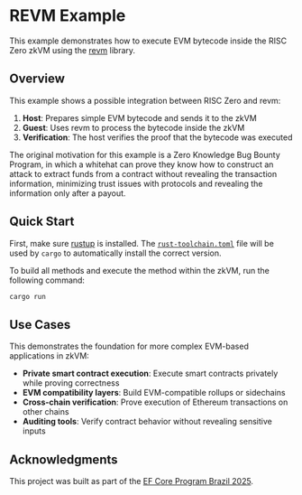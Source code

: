 # REVM Example

This example demonstrates how to execute EVM bytecode inside the RISC Zero zkVM using the [revm](https://github.com/bluealloy/revm) library.

## Overview

This example shows a possible integration between RISC Zero and revm:

1. **Host**: Prepares simple EVM bytecode and sends it to the zkVM
2. **Guest**: Uses revm to process the bytecode inside the zkVM
3. **Verification**: The host verifies the proof that the bytecode was executed

The original motivation for this example is a Zero Knowledge Bug Bounty Program, in which a whitehat can prove they know how to construct an attack to extract funds from a contract without revealing the transaction information, minimizing trust issues with protocols and revealing the information only after a payout.

## Quick Start

First, make sure [rustup](https://rustup.rs) is installed. The
[`rust-toolchain.toml`][rust-toolchain] file will be used by `cargo` to
automatically install the correct version.

To build all methods and execute the method within the zkVM, run the following
command:

```bash
cargo run
```

## Use Cases

This demonstrates the foundation for more complex EVM-based applications in zkVM:

- **Private smart contract execution**: Execute smart contracts privately while proving correctness
- **EVM compatibility layers**: Build EVM-compatible rollups or sidechains
- **Cross-chain verification**: Prove execution of Ethereum transactions on other chains
- **Auditing tools**: Verify contract behavior without revealing sensitive inputs

## Acknowledgments

This project was built as part of the [EF Core Program Brazil 2025](https://github.com/erc55/core-program-2025).

[rust-toolchain]: ../../rust-toolchain.toml
